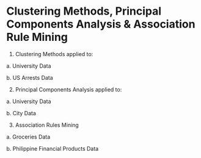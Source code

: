 # Clustering Methods, Principal Components Analysis & Association Rule Mining 

1. Clustering Methods applied to:

a. University Data

b. US Arrests Data

2. Principal Components Analysis applied to:

a. University Data

b. City Data

3. Association Rules Mining

a. Groceries Data

b. Philippine Financial Products Data
